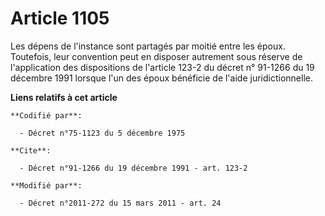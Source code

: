 # Article 1105

Les dépens de l'instance sont partagés par moitié entre les époux. Toutefois, leur convention peut en disposer autrement sous
réserve de l'application des dispositions de l'article 123-2 du décret n° 91-1266 du 19 décembre 1991 lorsque l'un des époux
bénéficie de l'aide juridictionnelle.

**Liens relatifs à cet article**

	**Codifié par**:

	  - Décret n°75-1123 du 5 décembre 1975

	**Cite**:

	  - Décret n°91-1266 du 19 décembre 1991 - art. 123-2

	**Modifié par**:

	  - Décret n°2011-272 du 15 mars 2011 - art. 24
